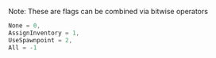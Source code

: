 Note: These are flags can be combined via bitwise operators
```cs
None = 0,
AssignInventory = 1,
UseSpawnpoint = 2,
All = -1
```
